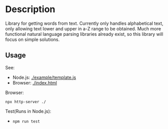 # Description

Library for getting words from text.
Currently only handles alphabetical text, only allowing text lower and upper in a-Z range to be obtained.
Much more functional natural language parsing libraries already exist, so this library will focus on simple solutions.

## Usage

See:

- Node.js: [./example/template.js](./example/template.js)
- Browser: [./index.html](./index.html)

Browser:

`npx http-server ./`

Test(Runs in Node.js):

- `npm run test`
